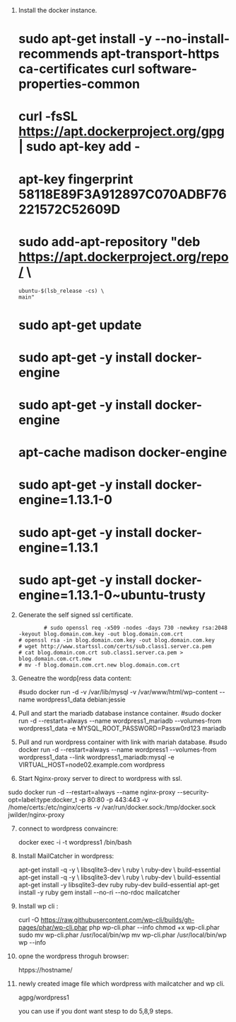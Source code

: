 


1. Install the docker instance.
     # sudo apt-get install -y --no-install-recommends     apt-transport-https     ca-certificates     curl     software-properties-common
   # curl -fsSL https://apt.dockerproject.org/gpg | sudo apt-key add -
   # apt-key fingerprint 58118E89F3A912897C070ADBF76221572C52609D
   # sudo add-apt-repository        "deb https://apt.dockerproject.org/repo/ \
       ubuntu-$(lsb_release -cs) \
       main"
   # sudo apt-get update
   # sudo apt-get -y install docker-engine
   # sudo apt-get -y install docker-engine
   #  apt-cache madison docker-engine
   #  sudo apt-get -y install docker-engine=1.13.1-0
   #  sudo apt-get -y install docker-engine=1.13.1
   #  sudo apt-get -y install docker-engine=1.13.1-0~ubuntu-trusty

2. Generate the self signed ssl certificate.
 
               # sudo openssl req -x509 -nodes -days 730 -newkey rsa:2048 -keyout blog.domain.com.key -out blog.domain.com.crt
       # openssl rsa -in blog.domain.com.key -out blog.domain.com.key
       # wget http://www.startssl.com/certs/sub.class1.server.ca.pem
       # cat blog.domain.com.crt sub.class1.server.ca.pem > blog.domain.com.crt.new
       # mv -f blog.domain.com.crt.new blog.domain.com.crt

3. Geneatre the wordp[ress data content:

   #sudo docker run -d -v /var/lib/mysql -v /var/www/html/wp-content --name wordpress1_data debian:jessie
   
4. Pull and start the mariadb database instance container.
  #sudo docker run -d --restart=always --name wordpress1_mariadb --volumes-from wordpress1_data -e MYSQL_ROOT_PASSWORD=Passw0rd123 mariadb
   
5. Pull and run  wordpress container with link with mariah database.
  #sudo docker run -d --restart=always --name wordpress1 --volumes-from wordpress1_data --link wordpress1_mariadb:mysql -e VIRTUAL_HOST=node02.example.com wordpress
  
6. Start Nginx-proxy server to direct to wordpress with ssl.  

 sudo docker run -d --restart=always --name nginx-proxy --security-opt=label:type:docker_t -p 80:80 -p 443:443 -v /home/certs:/etc/nginx/certs -v /var/run/docker.sock:/tmp/docker.sock jwilder/nginx-proxy

7. connect to wordpress convaincre:

   docker exec -i -t wordpress1 /bin/bash

8. Install MailCatcher in wordpress:

    apt-get install -q -y \ libsqlite3-dev \ ruby \ ruby-dev \ build-essential
    apt-get install -q -y \ libsqlite3-dev \ ruby \ ruby-dev \ build-essential
    apt-get install -y libsqlite3-dev ruby ruby-dev build-essential
    apt-get install -y  ruby
    gem install --no-ri --no-rdoc mailcatcher

9. Install wp cli :

    curl -O https://raw.githubusercontent.com/wp-cli/builds/gh-pages/phar/wp-cli.phar
    php wp-cli.phar --info
    chmod +x wp-cli.phar
    sudo mv wp-cli.phar /usr/local/bin/wp
    mv wp-cli.phar /usr/local/bin/wp
    wp --info

10. opne the wordpress throguh browser:

     htpps://hostname/
     
     
 11. newly created image file which wordpress with mailcatcher and wp cli.
 
     agpg/wordpress1    
     
      you can use if you dont want stesp to do 5,8,9 steps.
   
  
